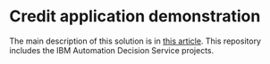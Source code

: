 # Credit application demonstration

The main description of this solution is in [this article](). This repository includes
the IBM Automation Decision Service projects.